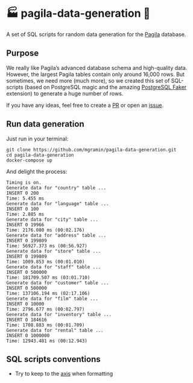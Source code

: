 # :factory: pagila-data-generation :movie_camera:

A set of SQL scripts for random data generation for the [Pagila](https://github.com/devrimgunduz/pagila) database.


## Purpose

We really like Pagila’s advanced database schema and high-quality data. However, the largest Pagila tables contain only around 16,000 rows. But sometimes, we need more (much more), so we created this set of SQL-scripts (based on PostgreSQL magic and the amazing [PostgreSQL Faker](https://gitlab.com/dalibo/postgresql_faker) extension) to generate a huge number of rows.

If you have any ideas, feel free to create a [PR](https://github.com/mgramin/pagila-data-generation/pulls) or open an [issue](https://github.com/mgramin/pagila-data-generation/issues).


## Run data generation

Just run in your terminal:
```
git clone https://github.com/mgramin/pagila-data-generation.git
cd pagila-data-generation
docker-compose up
```

And delight the process:
```
Timing is on.
Generate data for "country" table ...
INSERT 0 200
Time: 5.455 ms
Generate data for "language" table ...
INSERT 0 100
Time: 2.885 ms
Generate data for "city" table ...
INSERT 0 19966
Time: 2176.080 ms (00:02.176)
Generate data for "address" table ...
INSERT 0 199809
Time: 56927.373 ms (00:56.927)
Generate data for "store" table ...
INSERT 0 199809
Time: 1009.853 ms (00:01.010)
Generate data for "staff" table ...
INSERT 0 500000
Time: 181709.507 ms (03:01.710)
Generate data for "customer" table ...
INSERT 0 500000
Time: 137106.194 ms (02:17.106)
Generate data for "film" table ...
INSERT 0 10000
Time: 2796.677 ms (00:02.797)
Generate data for "inventory" table ...
INSERT 0 184616
Time: 1708.883 ms (00:01.709)
Generate data for "rental" table ...
INSERT 0 1000000
Time: 12943.481 ms (00:12.943)
```


## SQL scripts conventions

- Try to keep to the [axis](https://gramin.pro/posts/rivers-and-axis) when formatting
